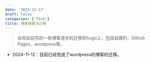 ```yaml
---
date: '2023-12-17'
draft: false
categories: ['Tech']
title: 博客搭建与迁移
---
```


> 会将此前写的一些博客逐步的迁移到hugo上，包括自建的、Github Pages、wordpress等。

- 2024-11-12：目前已经完成了wordpress的博客的迁移。